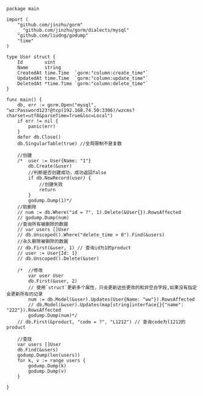     package main

    import (
    	"github.com/jinzhu/gorm"
    	_ "github.com/jinzhu/gorm/dialects/mysql"
    	"github.com/liudng/godump"
    	"time"
    )

    type User struct {
    	Id        uint
    	Name      string
    	CreatedAt time.Time  `gorm:"column:create_time"`
    	UpdatedAt time.Time  `gorm:"column:update_time"`
    	DeletedAt *time.Time `gorm:"column:delete_time"`
    }

    func main() {
    	db, err := gorm.Open("mysql", "wz:Password123!@tcp(192.168.74.50:3306)/wzcms?charset=utf8&parseTime=True&loc=Local")
    	if err != nil {
    		panic(err)
    	}
    	defer db.Close()
    	db.SingularTable(true) //全局限制不是复数

    	//创建
    	/*	user := User{Name: "1"}
    		db.Create(&user)
    		//判断是否创建成功，成功返回false
    		if db.NewRecord(user) {
    			//创建失败
    			return
    		}
    		godump.Dump(1)*/
    	//软删除
    	// num := db.Where("id = ?", 1).Delete(&User{}).RowsAffected
    	// godump.Dump(num)
    	//查询所有被删除的数据
    	// var users []User
    	// db.Unscoped().Where("delete_time > 0").Find(&users)
    	//永久删除被删除的数据
    	// db.First(&user, 1) // 查询id为1的product
    	// user := User{Id: 1}
    	// db.Unscoped().Delete(&user)

    	/*	//修改
    		var user User
    		db.First(&user, 2)
    		// 使用`struct`更新多个属性，只会更新这些更改的和非空白字段,如果没有指定会更新所有的记录
    		num := db.Model(&user).Updates(User{Name: "ww"}).RowsAffected
    		// db.Model(&user).Updates(map[string]interface{}{"name": "222"}).RowsAffected
    		godump.Dump(num)*/
    	// db.First(&product, "code = ?", "L1212") // 查询code为l1212的product

    	//查找
    	var users []User
    	db.Find(&users)
    	godump.Dump(len(users))
    	for k, v := range users {
    		godump.Dump(k)
    		godump.Dump(v)
    	}

    }





